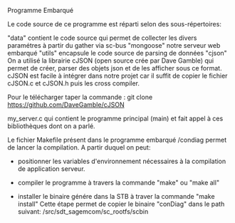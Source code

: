 Programme Embarqué

Le code source de ce programme est réparti selon des sous-répertoires:

"data" contient le code source qui permet de collecter les divers paramétres à partir du gather via sc-bus
"mongoose" notre serveur web embarqué
"utils" encapsule le code source de parsing de données
"cjson"
On a utilisé la librairie cJSON (open source crée par  Dave Gamble) qui permet de créer, parser des objets json et de les afficher sous ce format. 
cJSON est facile à intégrer dans notre projet car il suffit de copier le fichier cJSON.c et cJSON.h puis les cross compiler.


Pour le télécharger taper la commande :
git clone https://github.com/DaveGamble/cJSON <votre dossier de destination >

my_server.c qui contient le programme principal (main) et fait appel à ces bibliothèques dont on a parlé.


Le fichier Makefile présent dans le programme embarqué /condiag permet de lancer la compilation. 
A partir duquel on peut:

- positionner les variables d'environnement nécessaires à la compilation de application serveur.

- compiler le programme à travers la commande 
"make" ou "make all" 
- installer le binaire génére dans la STB à traver la commande 
"make install"
Cette étape permet de copier le binaire "conDiag" dans
le path suivant:
<Emplacement de votre BO>/src/sdt_sagemcom/sc_rootfs/scbin
